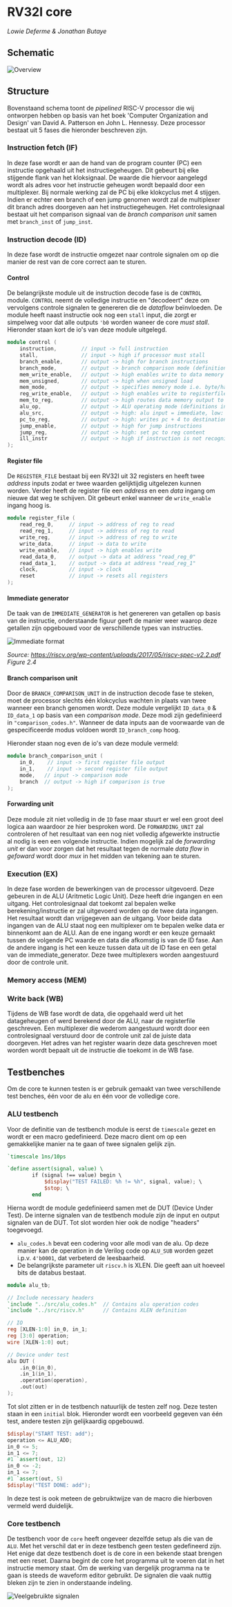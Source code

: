 # RV32I core

*Lowie Deferme & Jonathan Butaye*

## Schematic

![Overview](./res/core.svg)

## Structure

Bovenstaand schema toont de *pipelined* RISC-V processor die wij ontworpen hebben op basis van het boek 'Computer Organization and Design' van David A. Patterson en John L. Hennessy. Deze processor bestaat uit 5 fases die hieronder beschreven zijn. 

### Instruction fetch (IF)

In deze fase wordt er aan de hand van de program counter (PC) een instructie opgehaald uit het instructiegeheugen. Dit gebeurt bij elke stijgende flank van het kloksignaal. De waarde die hiervoor aangelegd wordt als adres voor het instructie geheugen wordt bepaald door een multiplexer. Bij normale werking zal de PC bij elke klokcyclus met 4 stijgen. Indien er echter een branch of een jump genomen wordt zal de multiplexer dit branch adres doorgeven aan het instructiegeheugen. Het controlesignaal bestaat uit het comparison signaal van de *branch comparison unit* samen met `branch_inst` of `jump_inst`.

### Instruction decode (ID)

In deze fase wordt de instructie omgezet naar controle signalen om op die manier de rest van de core correct aan te sturen.

#### Control
De belangrijkste module uit de instruction decode fase is de `CONTROL` module. `CONTROL` neemt de volledige instructie en "decodeert" deze om vervolgens controle signalen te genereren die de *dataflow* beïnvloeden. De module heeft naast instructie ook nog een `stall` input, die zorgt er simpelweg voor dat alle outputs `'b0` worden waneer de core *must stall*. Hieronder staan kort de io's van deze module uitgelegd.

```verilog
module control (
    instruction,        // input -> full instruction
    stall,              // input -> high if processor must stall
    branch_enable,      // output -> high for branch instructions
    branch_mode,        // output -> branch comparison mode (definitions in comparison_codes.h))
    mem_write_enable,   // output -> high enables write to data memory
    mem_unsigned,       // output -> high when unsigned load
    mem_mode,           // output -> specifies memory mode i.e. byte/halfword/word
    reg_write_enable,   // output -> high enables write to registerfile
    mem_to_reg,         // output -> high routes data memory output to register input
    alu_op,             // output -> ALU operating mode (definitions in alu_codes.h)
    alu_src,            // output -> high: alu input = immediate, low: alu input = register file
    pc_to_reg,          // output -> high: writes pc + 4 to destination reg
    jump_enable,        // output -> high for jump instructions
    jump_reg,           // output -> high: set pc to reg content
    ill_instr           // output -> high if instruction is not recognized
);
```

#### Register file

De `REGISTER_FILE` bestaat bij een RV32I uit 32 registers en heeft twee *address* inputs zodat er twee waarden gelijktijdig uitgelezen kunnen worden. Verder heeft de register file een *address* en een *data* ingang om nieuwe dat weg te schijven. Dit gebeurt enkel wanneer de `write_enable` ingang hoog is.

```verilog
module register_file (
    read_reg_0,     // input -> address of reg to read
    read_reg_1,     // input -> address of reg to read
    write_reg,      // input -> address of reg to write
    write_data,     // input -> data to write
    write_enable,   // input -> high enables write
    read_data_0,    // output -> data at address "read_reg_0"
    read_data_1,    // output -> data at address "read_reg_1"
    clock,          // input -> clock
    reset           // input -> resets all registers
);
```

#### Immediate generator 

De taak van de `IMMEDIATE_GENERATOR` is het genereren van getallen op basis van de instructie, onderstaande figuur geeft de manier weer waarop deze getallen zijn opgebouwd voor de verschillende types van instructies.

![Immediate format](./res/immediate_format.PNG)

*Source: https://riscv.org/wp-content/uploads/2017/05/riscv-spec-v2.2.pdf Figure 2.4*

#### Branch comparison unit

Door de `BRANCH_COMPARISON_UNIT` in de instruction decode fase te steken, moet de processor slechts één klokcyclus wachten in plaats van twee wanneer een branch genomen wordt. Deze module vergelijkt `ID_data_0` & `ID_data_1` op basis van een *comparison mode*. Deze modi zijn gedefinieerd in `"comparison_codes.h"`. Wanneer de data inputs aan de voorwaarde van de gespecificeerde modus voldoen wordt `ID_branch_comp` hoog.

Hieronder staan nog even de io's van deze module vermeld:

```verilog
module branch_comparison_unit (
    in_0,    // input -> first register file output
    in_1,    // input -> second register file output
    mode,   // input -> comparison mode
    branch  // output -> high if comparison is true
);
```

#### Forwarding unit

Deze module zit niet volledig in de `ID` fase maar stuurt er wel een groot deel logica aan waardoor ze hier besproken word. De `FORWARDING_UNIT` zal controleren of het resultaat van een nog niet volledig afgewerkte instructie al nodig is een een volgende instructie. Indien mogelijk zal de *forwarding unit* er dan voor zorgen dat het resultaat tegen de normale *data flow* in *gefoward* wordt door *mux* in het midden van tekening aan te sturen.

### Execution (EX)

In deze fase worden de bewerkingen van de processor uitgevoerd. Deze gebeuren in de ALU (Aritmetic Logic Unit). Deze heeft drie ingangen en een uitgang. 
Het controlesignaal dat toekomt zal bepalen welke berekening/instructie er zal uitgevoerd worden op de twee data ingangen. Het resultaat wordt dan vrijgegeven aan de uitgang.
Voor beide data ingangen van de ALU staat nog een multiplexer om te bepalen welke data er binnenkomt aan de ALU. Aan de ene ingang wordt er een keuze gemaakt tussen de volgende PC waarde en data die afkomstig is van de ID fase. Aan de andere ingang is het een keuze tussen data uit de ID fase en een getal van de immediate_generator. Deze twee multiplexers worden aangestuurd door de controle unit.

### Memory access (MEM)

### Write back (WB)

Tijdens de WB fase wordt de data, die opgehaald werd uit het datageheugen of werd berekend door de ALU, naar de registerfile geschreven. Een multiplexer die wederom aangestuurd wordt door een controlesignaal verstuurd door de controle unit zal de juiste data doorgeven. Het adres van het register waarin deze data geschreven moet worden wordt bepaalt uit de instructie die toekomt in de WB fase. 

## Testbenches

Om de core te kunnen testen is er gebruik gemaakt van twee verschillende test benches, één voor de alu en één voor de volledige core.

### ALU testbench

Voor de definitie van de testbench module is eerst de `timescale` gezet en wordt er een macro gedefinieerd. Deze macro dient om op een gemakkelijke manier na te gaan of twee signalen gelijk zijn. 

```verilog
`timescale 1ns/10ps

`define assert(signal, value) \
        if (signal !== value) begin \
            $display("TEST FAILED: %h != %h", signal, value); \
            $stop; \
        end
```

Hierna wordt de module gedefinieerd samen met de DUT (Device Under Test). De interne signalen van de testbench module zijn de input en output signalen van de DUT. Tot slot worden hier ook de nodige "headers" toegevoegd.
* `alu_codes.h` bevat een codering voor alle modi van de alu. Op deze manier kan de operation in de Verilog code op `ALU_SUB` worden gezet i.p.v. `4'b0001`, dat verbeterd de leesbaarheid.
* De belangrijkste parameter uit `riscv.h` is XLEN. Die geeft aan uit hoeveel bits de databus bestaat.

```verilog
module alu_tb;

// Include necessary headers
`include "../src/alu_codes.h"  // Contains alu operation codes
`include "../src/riscv.h"      // Contains XLEN definition

// IO
reg [XLEN-1:0] in_0, in_1;
reg [3:0] operation;
wire [XLEN-1:0] out;

// Device under test
alu DUT (
    .in_0(in_0),
    .in_1(in_1),
    .operation(operation),
    .out(out)
);
```

Tot slot zitten er in de testbench natuurlijk de testen zelf nog. Deze testen staan in een `initial` blok. Hieronder wordt een voorbeeld gegeven van één test, andere testen zijn gelijkaardig opgebouwd.

```verilog
$display("START TEST: add");
operation <= ALU_ADD;
in_0 <= 5;
in_1 <= 7;
#1 `assert(out, 12)
in_0 <= -2;
in_1 <= 7;
#1 `assert(out, 5)
$display("TEST DONE: add");
```

In deze test is ook meteen de gebruiktwijze van de macro die hierboven vermeld werd duidelijk.

### Core testbench

De testbench voor de `core` heeft ongeveer dezelfde setup als die van de `ALU`. Met het verschil dat er in deze testbench geen testen gedefineerd zijn. Het enige dat deze testbench doet is de core in een bekende staat brengen met een reset. Daarna begint de core het programma uit te voeren dat in het instructie memory staat. Om de werking van dergelijk programma na te gaan is steeds de waveform editor gebruikt. De signalen die vaak nuttig bleken zijn te zien in onderstaande indeling.

![Veelgebruikte signalen](./res/waveform_setup.PNG)


